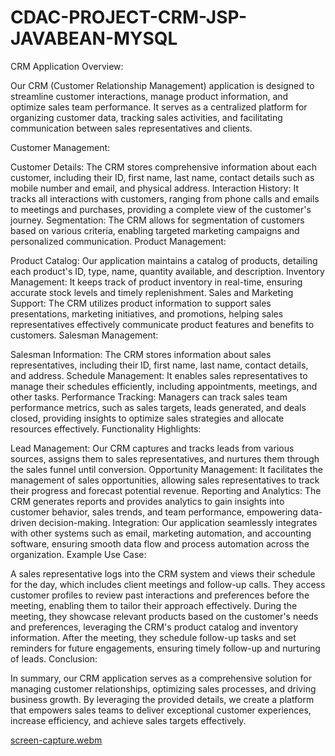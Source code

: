 # CDAC-PROJECT-CRM-JSP-JAVABEAN-MYSQL

<p>
CRM Application Overview:

Our CRM (Customer Relationship Management) application is designed to streamline customer interactions, manage product information, and optimize sales team performance. It serves as a centralized platform for organizing customer data, tracking sales activities, and facilitating communication between sales representatives and clients.

Customer Management:

Customer Details: The CRM stores comprehensive information about each customer, including their ID, first name, last name, contact details such as mobile number and email, and physical address.
Interaction History: It tracks all interactions with customers, ranging from phone calls and emails to meetings and purchases, providing a complete view of the customer's journey.
Segmentation: The CRM allows for segmentation of customers based on various criteria, enabling targeted marketing campaigns and personalized communication.
Product Management:

Product Catalog: Our application maintains a catalog of products, detailing each product's ID, type, name, quantity available, and description.
Inventory Management: It keeps track of product inventory in real-time, ensuring accurate stock levels and timely replenishment.
Sales and Marketing Support: The CRM utilizes product information to support sales presentations, marketing initiatives, and promotions, helping sales representatives effectively communicate product features and benefits to customers.
Salesman Management:

Salesman Information: The CRM stores information about sales representatives, including their ID, first name, last name, contact details, and address.
Schedule Management: It enables sales representatives to manage their schedules efficiently, including appointments, meetings, and other tasks.
Performance Tracking: Managers can track sales team performance metrics, such as sales targets, leads generated, and deals closed, providing insights to optimize sales strategies and allocate resources effectively.
Functionality Highlights:

Lead Management: Our CRM captures and tracks leads from various sources, assigns them to sales representatives, and nurtures them through the sales funnel until conversion.
Opportunity Management: It facilitates the management of sales opportunities, allowing sales representatives to track their progress and forecast potential revenue.
Reporting and Analytics: The CRM generates reports and provides analytics to gain insights into customer behavior, sales trends, and team performance, empowering data-driven decision-making.
Integration: Our application seamlessly integrates with other systems such as email, marketing automation, and accounting software, ensuring smooth data flow and process automation across the organization.
Example Use Case:

A sales representative logs into the CRM system and views their schedule for the day, which includes client meetings and follow-up calls.
They access customer profiles to review past interactions and preferences before the meeting, enabling them to tailor their approach effectively.
During the meeting, they showcase relevant products based on the customer's needs and preferences, leveraging the CRM's product catalog and inventory information.
After the meeting, they schedule follow-up tasks and set reminders for future engagements, ensuring timely follow-up and nurturing of leads.
Conclusion:

In summary, our CRM application serves as a comprehensive solution for managing customer relationships, optimizing sales processes, and driving business growth. By leveraging the provided details, we create a platform that empowers sales teams to deliver exceptional customer experiences, increase efficiency, and achieve sales targets effectively.</p>



[screen-capture.webm](https://github.com/SumitKaushik1/CDAC-PROJECT-CRM-JSP-JAVABEAN-MYSQL/assets/110432346/43750252-264c-4305-8d74-949c59417610)

